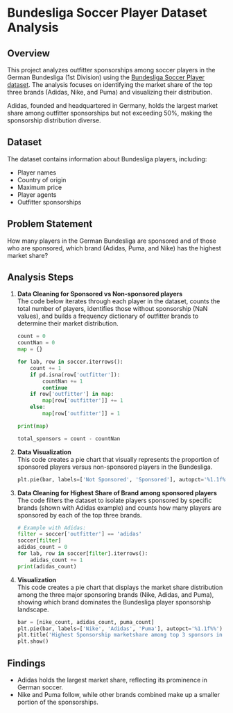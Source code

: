 # Bundesliga Soccer Player Dataset Analysis

## Overview

This project analyzes outfitter sponsorships among soccer players in the German Bundesliga (1st Division) using the [Bundesliga Soccer Player dataset](https://www.kaggle.com/datasets/oles04/bundesliga-soccer-player). The analysis focuses on identifying the market share of the top three brands (Adidas, Nike, and Puma) and visualizing their distribution.

Adidas, founded and headquartered in Germany, holds the largest market share among outfitter sponsorships but not exceeding 50%, making the sponsorship distribution diverse.

## Dataset

The dataset contains information about Bundesliga players, including:

- Player names
- Country of origin
- Maximum price
- Player agents
- Outfitter sponsorships

## Problem Statement

How many players in the German Bundesliga are sponsored and of those who are sponsored, which brand (Adidas, Puma, and Nike) has the highest market share?

## Analysis Steps

1. **Data Cleaning for Sponsored vs Non-sponsored players**  
   The code below iterates through each player in the dataset, counts the total number of players, identifies those without sponsorship (NaN values), and builds a frequency dictionary of outfitter brands to determine their market distribution.

   ```python
   count = 0
   countNan = 0
   map = {}

   for lab, row in soccer.iterrows():
       count += 1
       if pd.isna(row['outfitter']):
           countNan += 1
           continue
       if row['outfitter'] in map:
           map[row['outfitter']] += 1
       else:
           map[row['outfitter']] = 1

   print(map)

   total_sponsors = count - countNan
   ```

2. **Data Visualization**  
   This code creates a pie chart that visually represents the proportion of sponsored players versus non-sponsored players in the Bundesliga.

   ```python
   plt.pie(bar, labels=['Not Sponsored', 'Sponsored'], autopct='%1.1f%%')
   ```

3. **Data Cleaning for Highest Share of Brand among sponsored players**  
   The code filters the dataset to isolate players sponsored by specific brands (shown with Adidas example) and counts how many players are sponsored by each of the top three brands.

   ```python
   # Example with Adidas:
   filter = soccer['outfitter'] == 'adidas'
   soccer[filter]
   adidas_count = 0
   for lab, row in soccer[filter].iterrows():
       adidas_count += 1
   print(adidas_count)
   ```

4. **Visualization**  
   This code creates a pie chart that displays the market share distribution among the three major sponsoring brands (Nike, Adidas, and Puma), showing which brand dominates the Bundesliga player sponsorship landscape.
   ```python
   bar = [nike_count, adidas_count, puma_count]
   plt.pie(bar, labels=['Nike', 'Adidas', 'Puma'], autopct='%1.1f%%')
   plt.title('Highest Sponsorship marketshare among top 3 sponsors in German Bundesliga')
   plt.show()
   ```

## Findings

- Adidas holds the largest market share, reflecting its prominence in German soccer.
- Nike and Puma follow, while other brands combined make up a smaller portion of the sponsorships.
